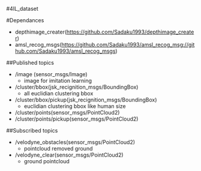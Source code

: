 #4IL_dataset

#Dependances
- depthimage_creater(https://github.com/Sadaku1993/depthimage_creater)
- amsl_recog_msgs(https://github.com/Sadaku1993/amsl_recog_msg://github.com/Sadaku1993/amsl_recog_msgs)

##Published topics
- /image (sensor_msgs/Image)
	- image for imitation learning
- /cluster/bbox(jsk_recignition_msgs/BoundingBox)
	- all euclidian clustering bbox
- /cluster/bbox/pickup(jsk_recignition_msgs/BoundingBox)
	- euclidian clustering bbox like human size
- /cluster/points(sensor_msgs/PointCloud2)
- /cluster/points/pickup(sensor_msgs/PointCloud2)


##Subscribed topics
- /velodyne_obstacles(sensor_msgs/PointCloud2)
	- pointcloud removed ground
- /velodyne_clear(sensor_msgs/PointCloud2)
	- ground pointcloud

